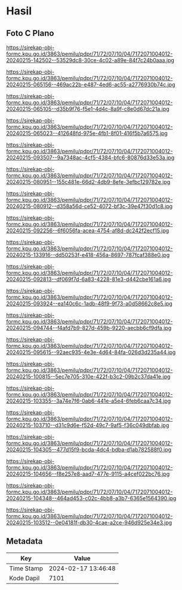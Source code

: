 # Hasil

## Foto C Plano

https://sirekap-obj-formc.kpu.go.id/3863/pemilu/pdpr/71/72/07/10/04/7172071004012-20240215-142502--53529dc8-30ce-4c02-a89e-84f7c24b0aaa.jpg

https://sirekap-obj-formc.kpu.go.id/3863/pemilu/pdpr/71/72/07/10/04/7172071004012-20240215-065156--469ac22b-e487-4ed6-ac55-a2776930b74c.jpg

https://sirekap-obj-formc.kpu.go.id/3863/pemilu/pdpr/71/72/07/10/04/7172071004012-20240215-065105--d35b9f76-f5e1-4d4c-8a9f-c8e0d67dc21a.jpg

https://sirekap-obj-formc.kpu.go.id/3863/pemilu/pdpr/71/72/07/10/04/7172071004012-20240215-065023--412648fd-975e-4fb1-8f01-416f5b7a6575.jpg

https://sirekap-obj-formc.kpu.go.id/3863/pemilu/pdpr/71/72/07/10/04/7172071004012-20240215-093507--9a7348ac-4cf5-4384-bfc6-80876d33e53a.jpg

https://sirekap-obj-formc.kpu.go.id/3863/pemilu/pdpr/71/72/07/10/04/7172071004012-20240215-080951--155c481e-66d2-4db9-8efe-3efbc129782e.jpg

https://sirekap-obj-formc.kpu.go.id/3863/pemilu/pdpr/71/72/07/10/04/7172071004012-20240215-080912--d358a56d-ce52-4072-bf3c-39e47f30d1c8.jpg

https://sirekap-obj-formc.kpu.go.id/3863/pemilu/pdpr/71/72/07/10/04/7172071004012-20240215-092256--6f6056fa-acea-4754-af8d-dc242f2ecf15.jpg

https://sirekap-obj-formc.kpu.go.id/3863/pemilu/pdpr/71/72/07/10/04/7172071004012-20240215-133916--dd50253f-e418-456a-8697-787fcaf388e0.jpg

https://sirekap-obj-formc.kpu.go.id/3863/pemilu/pdpr/71/72/07/10/04/7172071004012-20240215-092813--df069f7d-6a83-4228-81e3-d442cbe161a6.jpg

https://sirekap-obj-formc.kpu.go.id/3863/pemilu/pdpr/71/72/07/10/04/7172071004012-20240215-093924--ea140c6c-1adb-48f9-9f73-a0d58662c8e5.jpg

https://sirekap-obj-formc.kpu.go.id/3863/pemilu/pdpr/71/72/07/10/04/7172071004012-20240215-094744--f4afd7b9-827d-459b-9220-aecbb6cf9dfa.jpg

https://sirekap-obj-formc.kpu.go.id/3863/pemilu/pdpr/71/72/07/10/04/7172071004012-20240215-095615--92aec935-4e3e-4d64-84fa-026d3d235a44.jpg

https://sirekap-obj-formc.kpu.go.id/3863/pemilu/pdpr/71/72/07/10/04/7172071004012-20240215-100815--5ec7e705-310e-422f-b3c2-09b2c37da41e.jpg

https://sirekap-obj-formc.kpu.go.id/3863/pemilu/pdpr/71/72/07/10/04/7172071004012-20240215-103355--3a74e7f6-0ab6-441e-a5e4-6feb6caa7c34.jpg

https://sirekap-obj-formc.kpu.go.id/3863/pemilu/pdpr/71/72/07/10/04/7172071004012-20240215-103710--d31c9d6e-f52d-49c7-9af5-f36c049dbfab.jpg

https://sirekap-obj-formc.kpu.go.id/3863/pemilu/pdpr/71/72/07/10/04/7172071004012-20240215-104305--477d15f9-bcda-4dc4-bdba-d1ab782588f0.jpg

https://sirekap-obj-formc.kpu.go.id/3863/pemilu/pdpr/71/72/07/10/04/7172071004012-20240215-104656--f8e257e8-aad7-477e-9115-a4cef022bc76.jpg

https://sirekap-obj-formc.kpu.go.id/3863/pemilu/pdpr/71/72/07/10/04/7172071004012-20240215-104348--464ad453-c02c-4bb8-a3b7-6365e1564390.jpg

https://sirekap-obj-formc.kpu.go.id/3863/pemilu/pdpr/71/72/07/10/04/7172071004012-20240215-103512--0e04181f-db30-4cae-a2ce-946d925e34e3.jpg


## Metadata

| Key        | Value               |
| ---------- | ------------------- |
| Time Stamp | 2024-02-17 13:46:48 |
| Kode Dapil | 7101                |



